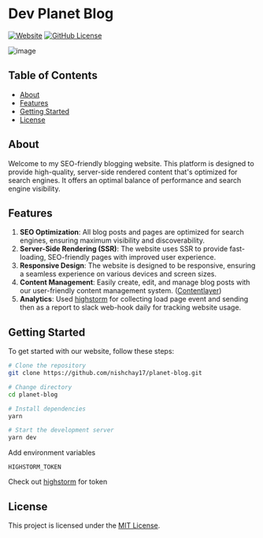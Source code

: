 # Dev Planet Blog

[![Website](https://img.shields.io/website?label=Website&url=https://planet-blog.vercel.app/)](https://planet-blog.vercel.app/) [![GitHub License](https://img.shields.io/github/license/nishchay17/planet-blog)](https://github.com/nishchay17/planet-blog/blob/main/LICENSE)

![image](https://github.com/nishchay17/planet-blog/assets/48904113/8d10c8cb-0c9f-4513-892a-ed2b72d4fe6b)

## Table of Contents

- [About](#about)
- [Features](#features)
- [Getting Started](#getting-started)
- [License](#license)

## About

Welcome to my SEO-friendly blogging website. This platform is designed to provide high-quality, server-side rendered content that's optimized for search engines. It offers an optimal balance of performance and search engine visibility.

## Features

1.  **SEO Optimization**: All blog posts and pages are optimized for search engines, ensuring maximum visibility and discoverability. 
2.  **Server-Side Rendering (SSR)**: The website uses SSR to provide fast-loading, SEO-friendly pages with improved user experience.
3. **Responsive Design**: The website is designed to be responsive, ensuring a seamless experience on various devices and screen sizes.
4. **Content Management**: Easily create, edit, and manage blog posts with our user-friendly content management system. ([Contentlayer](https://contentlayer.dev/))
5. **Analytics**: Used [highstorm](https://highstorm.app/) for collecting load page event and sending then as a report to slack web-hook daily for tracking website usage.

## Getting Started

To get started with our website, follow these steps:

```bash
# Clone the repository
git clone https://github.com/nishchay17/planet-blog.git

# Change directory
cd planet-blog

# Install dependencies
yarn

# Start the development server
yarn dev
```
Add environment variables
```
HIGHSTORM_TOKEN
```
Check out [highstorm](https://highstorm.app/) for token


## License

This project is licensed under the [MIT License](https://github.com/nishchay17/planet-blog/blob/main/LICENSE).
